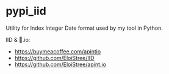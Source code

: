 # pypi_iid
Utility for Index Integer Date format used by my tool in Python.

IID & 🍺.io:
- https://buymeacoffee.com/apintio
- https://github.com/EloiStree/IID
- https://github.com/EloiStree/apint.io
